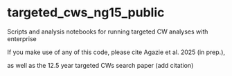 # targeted_cws_ng15_public
Scripts and analysis notebooks for running targeted CW analyses with enterprise

If you make use of any of this code, please cite Agazie et al. 2025 (in prep.),

as well as the 12.5 year targeted CWs search paper (add citation)

